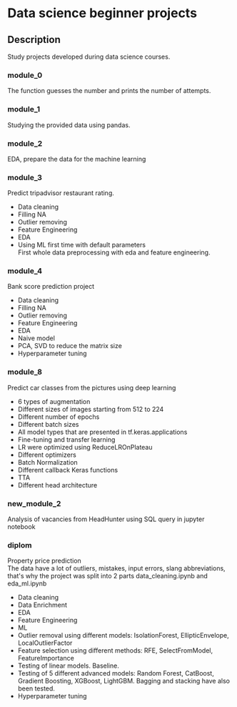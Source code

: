 # Data science beginner projects

## Description
Study projects developed during data science courses.

### module_0<br>
The function guesses the number and prints the number of attempts.

### module_1<br>
Studying the provided data using pandas.

### module_2<br>
EDA, prepare the data for the machine learning

### module_3<br>
 Predict tripadvisor restaurant rating.
+ Data cleaning
+ Filling NA
+ Outlier removing
+ Feature Engineering
+ EDA
+ Using ML first time with default parameters<br>
First whole data preprocessing with eda and feature engineering.

### module_4
Bank score prediction project
+ Data cleaning
+ Filling NA
+ Outlier removing
+ Feature Engineering
+ EDA
+ Naive model
+ PCA, SVD to reduce the matrix size
+ Hyperparameter tuning

### module_8
Predict car classes from the pictures using deep learning
+ 6 types of augmentation
+ Different sizes of images starting from 512 to 224
+ Different number of epochs
+ Different batch sizes
+ All model types that are presented in tf.keras.applications
+ Fine-tuning and transfer learning
+ LR were optimized using ReduceLROnPlateau
+ Different optimizers
+ Batch Normalization
+ Different callback Keras functions
+ TTA
+ Different head architecture

### new_module_2
Analysis of vacancies from HeadHunter using SQL query in jupyter notebook

### diplom
Property price prediction<br>
The data have a lot of outliers, mistakes, input errors, slang abbreviations, that's why the project was split into 2 parts data_cleaning.ipynb and eda_ml.ipynb<br>
+ Data cleaning
+ Data Enrichment
+ EDA
+ Feature Engineering
+ ML
+ Outlier removal using different models: IsolationForest, EllipticEnvelope, LocalOutlierFactor
+ Feature selection using different methods: RFE, SelectFromModel, FeatureImportance
+ Testing of linear models. Baseline.
+ Testing of 5 different advanced models: Random Forest, CatBoost, Gradient Boosting, XGBoost, LightGBM. Bagging and stacking have also been tested.
+ Hyperparameter tuning



